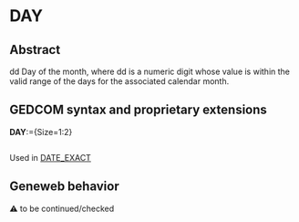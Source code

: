 ﻿# DAY
## Abstract
dd
Day of the month, where dd is a numeric digit whose value is within the valid range of the days for the
associated calendar month.


## GEDCOM syntax and proprietary extensions

**DAY**:={Size=1:2}
<pre>
</pre>
Used in <a href=Ged.DATE_EXACT.md>DATE_EXACT</a><br />


## Geneweb behavior



:warning: to be continued/checked

